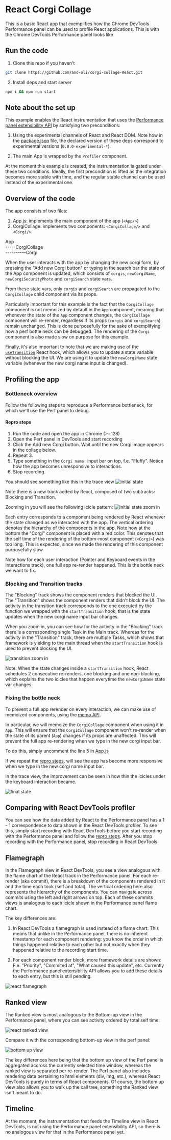 # React Corgi Collage

This is a basic React app that exemplifies how the Chrome DevTools
Performance panel can be used to profile React applications. This is
with the Chrome DevTools Performance panel looks like 

## Run the code

1. Clone this repo if you haven't
```bash
git clone https://github.com/and-oli/corgi-collage-React.git
```
2. Install deps and start server
```bash
npm i && npm run start
```

## Note about the set up

This example enables the React instrumentation that uses the 
[Performance panel extensibility API](https://developer.chrome.com/docs/devtools/performance/extension) by satisfying two preconditions:

1. Using the experimental channels of React and React DOM. Note how in
the [package.json](./package.json#L10) file, the declared version of these
deps correspond to experimental versions (`0.0.0-experimental-*`).

2. The main App is wrapped by the `Profiler` component.

At the moment this example is created, the instrumentation is gated under
these two conditions. Ideally, the first precondition is lifted as the
integration becomes more stable with time, and the regular stable
channel can be used instead of the experimental one.

## Overview of the code

The app consists of two files:
1. App.js: implements the main component of
the app (`<App/>`) 
2. CorgiCollage: implements two components: `<CorgiCollage/>` and 
`<Corgi/>`.

App<br>
-----CorgiCollage<br>
----------Corgi<br>


When the user interacts with the app by changing the new corgi form,
by pressing the "Add new Corgi button" or typing in the search bar the
state of the App component is updated, which consists of `corgis`, `newCorgiName`, `newCorgiSecurityPhoto` and `corgiSearch` state vars.

From these state vars, only `corgis` and `corgiSearch` are propagated to
the `CorgiCollage` child component via its props.

Particularly important for this example is the fact that the
`CorgiCollage` component is not memoized by default in the `App` 
component, meaning that whenever the state of the `App` component
changes, the `CorgiCollage` component will re-render, regardless if its
props (`corgis` and `corgiSearch`) remain unchanged. This is done
purposefully for the sake of exemplifying how a perf bottle neck can be
debugged. The rendering of the `Corgi` component is also made slow on
purpose for this example.

Finally, it's also important to note that we are making use of the
[`useTransition`](https://react.dev/reference/react/useTransition) React
hook, which allows you to update a state variable without blocking the
UI. We are using it to update the `newCorgiName` state variable
(whenever the new corgi name input is changed).

## Profiling the app

### Bottleneck overview
Follow the following steps to reproduce a Performance bottleneck,
for which we'll use the Perf panel to debug.

#### Repro steps

1. Run the code and open the app in Chrome (>=128)
2. Open the Perf panel in DevTools and start recording
3. Click the Add new Corgi button. Wait until the new Corgi image
appears in the collage below.
4. Repeat 3.
5. Type something in the `Corgi name:` input bar on top, f.e. "Fluffy".
Notice how the app becomes unresponsive to interactions.
6. Stop recording.

You should see something like this in the trace view
![initial state](./public/initial-state.png "Initial state")

Note there is a new track added by React, composed of two subtracks: Blocking and Transition.

Zooming in you will see the following icicle pattern:
![initial state zoom in](./public/initial-state-zoom-in.png "Initial state zoomed-in")

Each entry corresponds to a component being rendered by React whenever
the state changed as we interacted with the app. The vertical ordering
denotes the hierarchy of the components in the app. Note how at the
bottom the "Corgi" component is placed with a red color. This denotes
that the self time of the rendering of the bottom-most component
(`<Corgi>`) was too long. This is expected, since we made the rendering
of this component purposefully slow.

Note how for each user interaction (Pointer and Keyboard events in the
Interactions track), one full app re-render happened. This is the
bottle neck we want to fix.
 
### Blocking and Transition tracks

The "Blocking" track shows the component renders that blocked the UI.
The "Transition" shows the component renders that didn't block the UI.
The activity in the transition track corresponds to the one executed
by the function we wrapped with the `startTransition` hook, that is
the state updates when the new corgi name input bar changes.

When you zoom in, you can see how for the activity in the "Blocking"
track there is a corresponding single Task in the Main track. Whereas
for the activity in the "Transition" track, there are multiple Tasks,
which shows that framework is yielding to the main thread when the 
`startTransition` hook is used to prevent blocking the UI.

![transition zoom in](./public/transition-zoom.png "Transition track zoomed-in")

Note: When the state changes inside a `startTransition` hook, React
schedules 2 consecutive re-renders, one blocking and one non-blocking,
which explains the two icicles that happen everytime the `newCorgiName`
state var changes.

### Fixing the bottle neck

To prevent a full app rerender on every interaction, we can make use of
memoized components, using the [memo API](https://react.dev/reference/react/memo).

In particular, we will memoize the `CorgiCollage` component when using
it in `App`. This will ensure that the `CorgiCollage` component won't
re-render when the state of its parent (`App`) changes if its props are
unaffected. This will prevent the full app re-rendering when we type in
the new corgi input bar.

To do this, simply uncomment the line 5 in [App.js](./src/App.js#L5)

If we repeat the [repro steps](#repro-steps), will see the app has
become more responsive when we type in the new corgi name input bar.

In the trace view, the improvement can be seen in how thin the icicles under the keyboard interaction became.

![final state](./public/final-state.png "Final state")

## Comparing with React DevTools profiler

You can see how the data added by React to the Performance panel has a
1 - 1 correspondence to data shown in the React DevTools profiler. To
see this, simply start recording with React DevTools before you start
recording with the Performance panel and follow the [repro steps](#repro-steps).
After you stop recording with the Performance panel, stop recording in
React DevTools.

## Flamegraph

In the Flamegraph view in React DevTools, you see a view analogous with
the flame chart of the React track in the Performance panel.
For each re-render (aka commit), there is a breakdown of the components rendered in it and the time each took (self and total). The vertical ordering here also represents the hierarchy of the components. You can navigate across commits using the left and right arrows on top. Each of these commits views is analogous to each icicle shown in the Performance panel flame chart.

The key differences are:
1. In React DevTools a flamegraph is used instead of a flame chart: This means that unlike in the Performance panel, there is no inherent timestamp for each component rendering: you know the order in which things happened relative to each other but not exactly when they happened relative to the recording start time.

2. For each component render block, more framework details are shown: F.e. "Priority", "Commited at", "What caused this update", etc. Currently the Performance panel extensibility API allows you to add these details to each entry, but this is still pending.

![react flamegraph](./public/react-devtools-flamegraph.png "React flamegraph")

## Ranked view

The Ranked view is most analogous to the Bottom-up view in the Performance panel, where you can see activity ordered by total self time:

![react ranked view](./public/react-devtools-ranked.png "React ranked view")

Compare it with the corresponding bottom-up view in the perf panel:

![bottom up view](./public/bottom-up.png "Bottom up view")

The key differences here being that the bottom up view of the Perf panel is aggregated accross the currently selected time window, whereas the ranked view is separated per re-render. The Perf panel also includes rendering data pertaining to html elements (div, img, etc.), whereas React DevTools is purely in terms of React components. Of course, the bottom up view also allows you to walk up the call tree, something the Ranked view isn't meant to do.

## Timeline

At the moment, the instrumentation that feeds the Timeline view in React DevTools, is not using the
Performance panel extensibility API, so there is no analogous view for that in the Performance
panel yet.
